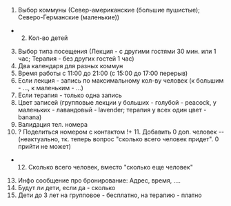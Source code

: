 1. Выбор коммуны (Север-американские (большие пушистые); Северо-Германские (маленькие))
+ 2. Кол-во детей
3. Выбор типа посещения (Лекция - с другими гостями 30 мин. или 1 час; Терапия - без других гостей 1 час)
4. Два календаря для разных коммун
5. Время работы с 11:00 до 21:00 (с 15:00 до 17:00 перерыв)
6. Если лекция - запись по максимальному кол-ву человек (к большим - ..., к маленьким - ...)
7. Если терапия - только одна запись
8. Цвет записей (групповые лекции у больших - голубой - peacock, у маленьких - лавандовый - lavender; терапия у всех один цвет - banana)
9. Валидация тел. номера
10. ? Поделиться номером с контактом
!+ 11. Добавить 0 доп. человек  -- (неактуально, тк. теперь вопрос "сколько всего человек придет". 0 прийти не может)
+ 12. Сколько всего человек, вместо "сколько еще человек"
13. Инфо сообщение про бронирование: Адрес, время, ....
14. Будут ли дети, если да - сколько
15. Дети до 3 лет на групповое - бесплатно, на терапию - платно
